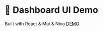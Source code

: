 # 🍭 Dashboard UI Demo

Built with React & Mui & Nivo [DEMO](https://vercel.com/jiiincho/dashboard-client/83G3vBWh3Pnk2bhh2eLVfNsetH34)
